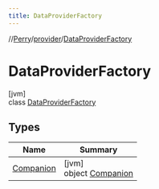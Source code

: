 ```yaml
---
title: DataProviderFactory
---
```

//[Perry](../../../index.html)/[provider](../index.html)/[DataProviderFactory](index.html)



# DataProviderFactory



[jvm]\
class [DataProviderFactory](index.html)



## Types


| Name | Summary |
|---|---|
| [Companion](-companion/index.html) | [jvm]<br>object [Companion](-companion/index.html) |

